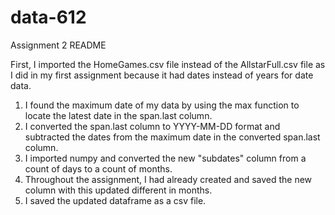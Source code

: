 # data-612

Assignment 2 README

First, I imported the HomeGames.csv file instead of the AllstarFull.csv file as I did in my first assignment because it had dates instead of years for date data.

1. I found the maximum date of my data by using the max function to locate the latest date in the span.last column.
2. I converted the span.last column to YYYY-MM-DD format and subtracted the dates from the maximum date in the converted span.last column.
3. I imported numpy and converted the new "subdates" column from a count of days to a count of months.
4. Throughout the assignment, I had already created and saved the new column with this updated different in months.
5. I saved the updated dataframe as a csv file.
